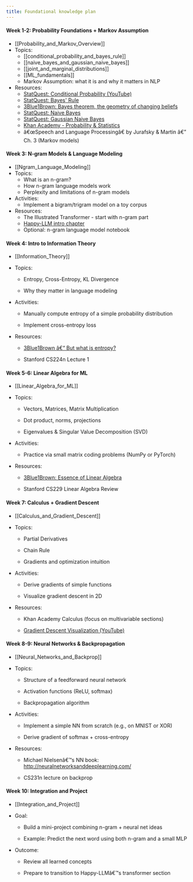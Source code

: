```yaml
---
title: Foundational knowledge plan
---
```

#### **Week 1-2: Probability Foundations + Markov Assumption**
- [[Probability_and_Markov_Overview]]
- Topics:
    - [[conditional_probability_and_bayes_rule]]
    - [[naive_bayes_and_gaussian_naive_bayes]]
    - [[joint_and_marginal_distributions]]
    - [[ML_fundamentals]]
    - Markov Assumption: what it is and why it matters in NLP
- Resources:
    - [StatQuest: Conditional Probability (YouTube)](https://www.youtube.com/watch?v=_IgyaD7vOOA)
    - [StatQuest: Bayes' Rule](https://www.youtube.com/watch?v=9wCnvr7Xw4E)
    - [3Blue1Brown: Bayes theorem, the geometry of changing beliefs](https://www.youtube.com/watch?v=HZGCoVF3YvM)
	- [StatQuest: Naive Bayes](https://www.youtube.com/watch?v=O2L2Uv9pdDA)
    - [StatQuest: Gaussian Naive Bayes](https://www.youtube.com/watch?v=H3EjCKtlVog)
    - [Khan Academy - Probability & Statistics](https://www.khanacademy.org/math/statistics-probability)
    - â€œSpeech and Language Processingâ€ by Jurafsky & Martin â€” Ch. 3 (Markov models)
#### **Week 3: N-gram Models & Language Modeling**
- [[Ngram_Language_Modeling]]
- Topics:
    - What is an n-gram?
    - How n-gram language models work
    - Perplexity and limitations of n-gram models
- Activities:
    - Implement a bigram/trigram model on a toy corpus
- Resources:
    - The Illustrated Transformer - start with n-gram part
    - [Happy-LLM intro chapter](language_model/resources/Happy-LLM-v1.0.pdf)
    - Optional: n-gram language model notebook
#### **Week 4: Intro to Information Theory**
- [[Information_Theory]]

- Topics:
    
    - Entropy, Cross-Entropy, KL Divergence
        
    - Why they matter in language modeling
        
- Activities:
    
    - Manually compute entropy of a simple probability distribution
        
    - Implement cross-entropy loss
        
- Resources:
    
    - [3Blue1Brown â€“ But what is entropy?](https://www.youtube.com/watch?v=H3QBX2Zyb-U)
        
    - Stanford CS224n Lecture 1
        

#### **Week 5-6: Linear Algebra for ML**
- [[Linear_Algebra_for_ML]]

- Topics:
    
    - Vectors, Matrices, Matrix Multiplication
        
    - Dot product, norms, projections
        
    - Eigenvalues & Singular Value Decomposition (SVD)
        
- Activities:
    
    - Practice via small matrix coding problems (NumPy or PyTorch)
        
- Resources:
    
    - [3Blue1Brown: Essence of Linear Algebra](https://www.youtube.com/watch?v=kjBOesZCoqc&list=PLZHQObOWTQDMsr9K-rj53DwVRMYO3t5Yr)
        
    - Stanford CS229 Linear Algebra Review
        

#### **Week 7: Calculus + Gradient Descent**
- [[Calculus_and_Gradient_Descent]]

- Topics:
    
    - Partial Derivatives
        
    - Chain Rule
        
    - Gradients and optimization intuition
        
- Activities:
    
    - Derive gradients of simple functions
        
    - Visualize gradient descent in 2D
        
- Resources:
    
    - Khan Academy Calculus (focus on multivariable sections)
        
    - [Gradient Descent Visualization (YouTube)](https://www.youtube.com/watch?v=IHZwWFHWa-w)
        

#### **Week 8-9: Neural Networks & Backpropagation**
- [[Neural_Networks_and_Backprop]]

- Topics:
    
    - Structure of a feedforward neural network
        
    - Activation functions (ReLU, softmax)
        
    - Backpropagation algorithm
        
- Activities:
    
    - Implement a simple NN from scratch (e.g., on MNIST or XOR)
        
    - Derive gradient of softmax + cross-entropy
        
- Resources:
    
    - Michael Nielsenâ€™s NN book: http://neuralnetworksanddeeplearning.com/
        
    - CS231n lecture on backprop
        

#### **Week 10: Integration and Project**
- [[Integration_and_Project]]

- Goal:
    
    - Build a mini-project combining n-gram + neural net ideas
        
    - Example: Predict the next word using both n-gram and a small MLP
        
- Outcome:
    
    - Review all learned concepts
        
    - Prepare to transition to Happy-LLMâ€™s transformer section
